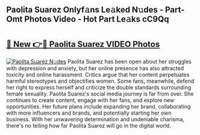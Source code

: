 ## Paolita Suarez Onlyf𝚊ns Le𝚊ked N𝚞des - Part-Omt Photos Video - Hot Part Le𝚊ks cC9Qq

# <h2><a href="http://ab4196.deff.icu/?id=Paolita+Suarez">🔗 New 👉🔴 Paolita Suarez VIDEO Photos</a></h2>

[![Paolita Suarez N𝚞des](https://i.imgur.com/rIISA9y.gif)](http://ab4196.deff.icu/?id=Paolita+Suarez)
Paolita Suarez has been open about her struggles with depression and anxiety, but her online presence has also attracted toxicity and online harassment. Critics argue that her content perpetuates harmful stereotypes and objectifies women. Some fans, meanwhile, defend her right to express herself and criticize the double standards surrounding female sexuality. Paolita Suarez's social media journey is far from over. She continues to create content, engage with her fans, and explore new opportunities. Her future plans include expanding her brand, collaborating with more influencers and brands, and potentially starting her own business. With her unwavering determination and undeniable charisma, there's no telling how far Paolita Suarez will go in the digital world.
